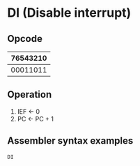 # DI (Disable interrupt)

## Opcode
| 76543210 |
|----------|
| 00011011 |

## Operation
1. IEF <- 0
2. PC <- PC + 1

## Assembler syntax examples
```
DI
```
